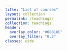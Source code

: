 ```yaml
---
title: "List of courses"
layout: collection
permalink: /teachings/
collection: teachings
header:
  overlay_color: "#68818C"
  overlay_filter: "0.2"
classes: wide
---
```



